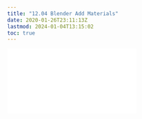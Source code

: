 ```yaml
---
title: "12.04 Blender Add Materials"
date: 2020-01-26T23:11:13Z
lastmod: 2024-01-04T13:15:02
toc: true
---
```


![Link to included file content](../../../../3d-modeling/blender/blender-add-materials.md)
